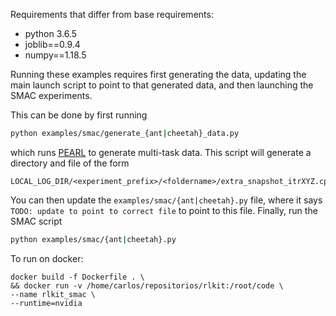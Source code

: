 Requirements that differ from base requirements:
 - python 3.6.5
 - joblib==0.9.4
 - numpy==1.18.5
 
Running these examples requires first generating the data, updating the main launch script to point to that generated data, and then launching the SMAC experiments.

This can be done by first running
```bash
python examples/smac/generate_{ant|cheetah}_data.py
```
which runs [PEARL](https://github.com/katerakelly/oyster) to generate multi-task data.
This script will generate a directory and file of the form
```
LOCAL_LOG_DIR/<experiment_prefix>/<foldername>/extra_snapshot_itrXYZ.cpkl
```

You can then update the `examples/smac/{ant|cheetah}.py` file, where it says `TODO: update to point to correct file` to point to this file.
Finally, run the SMAC script
```bash
python examples/smac/{ant|cheetah}.py
```

To run on docker:

```shell
docker build -f Dockerfile . \ 
&& docker run -v /home/carlos/repositorios/rlkit:/root/code \ 
--name rlkit_smac \
--runtime=nvidia 
```
